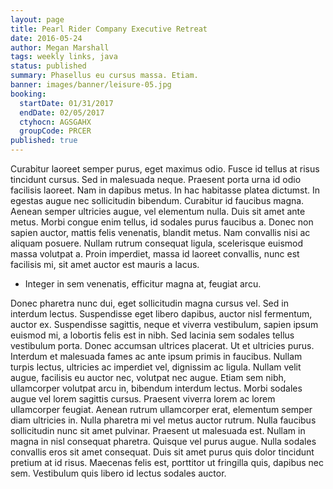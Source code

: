```yaml
---
layout: page
title: Pearl Rider Company Executive Retreat
date: 2016-05-24
author: Megan Marshall
tags: weekly links, java
status: published
summary: Phasellus eu cursus massa. Etiam.
banner: images/banner/leisure-05.jpg
booking:
  startDate: 01/31/2017
  endDate: 02/05/2017
  ctyhocn: AGSGAHX
  groupCode: PRCER
published: true
---
```

Curabitur laoreet semper purus, eget maximus odio. Fusce id tellus at risus tincidunt cursus. Sed in malesuada neque. Praesent porta urna id odio facilisis laoreet. Nam in dapibus metus. In hac habitasse platea dictumst. In egestas augue nec sollicitudin bibendum. Curabitur id faucibus magna. Aenean semper ultricies augue, vel elementum nulla. Duis sit amet ante metus. Morbi congue enim tellus, id sodales purus faucibus a. Donec non sapien auctor, mattis felis venenatis, blandit metus. Nam convallis nisi ac aliquam posuere. Nullam rutrum consequat ligula, scelerisque euismod massa volutpat a. Proin imperdiet, massa id laoreet convallis, nunc est facilisis mi, sit amet auctor est mauris a lacus.

* Integer in sem venenatis, efficitur magna at, feugiat arcu.

Donec pharetra nunc dui, eget sollicitudin magna cursus vel. Sed in interdum lectus. Suspendisse eget libero dapibus, auctor nisl fermentum, auctor ex. Suspendisse sagittis, neque et viverra vestibulum, sapien ipsum euismod mi, a lobortis felis est in nibh. Sed lacinia sem sodales tellus vestibulum porta. Donec accumsan ultrices placerat. Ut et ultricies purus. Interdum et malesuada fames ac ante ipsum primis in faucibus.
Nullam turpis lectus, ultricies ac imperdiet vel, dignissim ac ligula. Nullam velit augue, facilisis eu auctor nec, volutpat nec augue. Etiam sem nibh, ullamcorper volutpat arcu in, bibendum interdum lectus. Morbi sodales augue vel lorem sagittis cursus. Praesent viverra lorem ac lorem ullamcorper feugiat. Aenean rutrum ullamcorper erat, elementum semper diam ultricies in. Nulla pharetra mi vel metus auctor rutrum. Nulla faucibus sollicitudin nunc sit amet pulvinar. Praesent ut malesuada est. Nullam in magna in nisl consequat pharetra. Quisque vel purus augue. Nulla sodales convallis eros sit amet consequat. Duis sit amet purus quis dolor tincidunt pretium at id risus. Maecenas felis est, porttitor ut fringilla quis, dapibus nec sem. Vestibulum quis libero id lectus sodales auctor.
